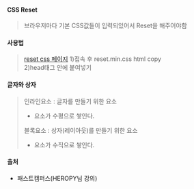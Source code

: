 #### CSS Reset 
> 브라우저마다 기본 CSS값들이 입력되있어서 Reset을 해주어야함  
#### 사용법
><a href="https://www.jsdelivr.com/package/npm/reset-css">reset css 페이지</a>
>1)접속 후 reset.min.css html copy  
>2)head태그 안에 붙여넣기

#### 글자와 상자
>인라인요소 : 글자를 만들기 위한 요소    
>- 요소가 수평으로 쌓인다.  
>
>블록요소 : 상자(레이아웃)를 만들기 위한 요소
>- 요소가 수직으로 쌓인다.

#### 출처
- 패스트캠퍼스(HEROPY님 강의)
